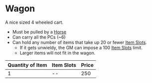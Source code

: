# Wagon

A nice sized 4 wheeled cart.

- Must be pulled by a [Horse](Horse,%20Draft.md)
- Can carry all the PCs (~6)
- Can hold any number of items that take up 20 or fewer [Item Slots](../../../../Player%20Characters/Derived%20Statistics/Item%20Slots.md).
	- If it gets unwieldy, the GM can impose a 100 [Item Slots](../../../../Player%20Characters/Derived%20Statistics/Item%20Slots.md) limit.
	- Larger items will not fit in the wagon.

| Quantity of Item | Item Slots | Price |
| ---------------- | ---------- | ----- |
| 1                | --         | 250   |
